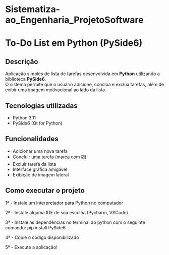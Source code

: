 # Sistematiza-ao_Engenharia_ProjetoSoftware

# To-Do List em Python (PySide6)

## Descrição
Aplicação simples de lista de tarefas desenvolvida em **Python** utilizando a biblioteca **PySide6**.  
O sistema permite que o usuário adicione, conclua e exclua tarefas, além de exibir uma imagem motivacional ao lado da lista.

## Tecnologias utilizadas
- Python 3.11
- PySide6 (Qt for Python)

## Funcionalidades
- Adicionar uma nova tarefa
- Concluir uma tarefa (marca com ☑️)
- Excluir tarefa da lista
- Interface gráfica amigável
- Exibição de imagem lateral

## Como executar o projeto
1ª - Instale um interpretador para Python no computador

2ª - Instale alguma IDE de sua escolha (Pycharm, VSCode)

3ª - Instale as dependências no terminal do python com o seguinte comando:
pip install PySide6

4ª - Copie o código disponibilizado

5ª - Execute a aplicação!
